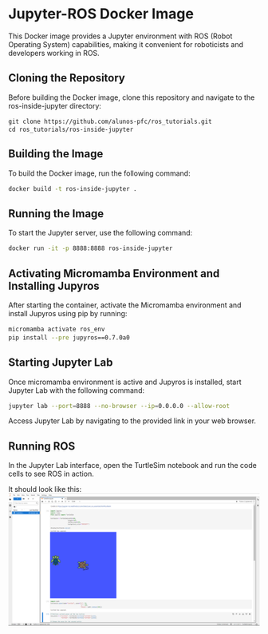 # Jupyter-ROS Docker Image

This Docker image provides a Jupyter environment with ROS (Robot Operating System) capabilities, making it convenient for roboticists and developers working in ROS.

## Cloning the Repository

Before building the Docker image, clone this repository and navigate to the ros-inside-jupyter directory:

```
git clone https://github.com/alunos-pfc/ros_tutorials.git
cd ros_tutorials/ros-inside-jupyter
```

## Building the Image

To build the Docker image, run the following command:

```bash
docker build -t ros-inside-jupyter .
```

## Running the Image

To start the Jupyter server, use the following command:

```bash
docker run -it -p 8888:8888 ros-inside-jupyter
```

## Activating Micromamba Environment and Installing Jupyros

After starting the container, activate the Micromamba environment and install Jupyros using pip by running:

```bash
micromamba activate ros_env
pip install --pre jupyros==0.7.0a0
```

## Starting Jupyter Lab

Once micromamba environment is active and Jupyros is installed, start Jupyter Lab with the following command:

```bash
jupyter lab --port=8888 --no-browser --ip=0.0.0.0 --allow-root
```

Access Jupyter Lab by navigating to the provided link in your web browser.

## Running ROS

In the Jupyter Lab interface, open the TurtleSim notebook and run the code cells to see ROS in action.

It should look like this:
![Jupyter Lab interface running TurtleSim ](screenshot.png)